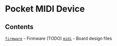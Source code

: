# Pocket MIDI Device

## Contents

[`firmware`](firmware/) - Firmware (TODO)
[`midi`](midi/) - Board design files

